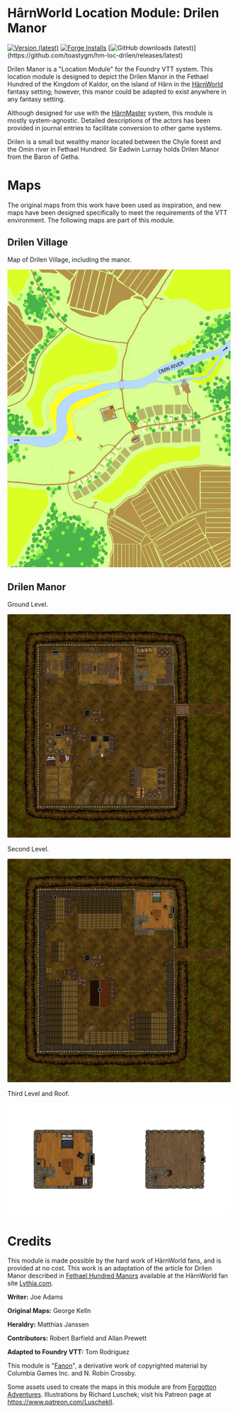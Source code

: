 # HârnWorld Location Module: Drilen Manor
[![Version (latest)](https://img.shields.io/github/v/release/toastygm/hm-loc-drilen)](https://github.com/toastygm/hm-loc-drilen/releases/latest)
[![Forge Installs](https://img.shields.io/badge/dynamic/json?label=Forge%20Installs&query=package.installs&suffix=%25&url=https%3A%2F%2Fforge-vtt.com%2Fapi%2Fbazaar%2Fpackage%2Fhm-loc-drilen&colorB=4aa94a)](https://forge-vtt.com/bazaar#package=hm-loc-drilen)
[![GitHub downloads (latest)](https://img.shields.io/badge/dynamic/json?label=Downloads@latest&query=assets[?(@.name.includes('zip'))].download_count&url=https://api.github.com/repos/toastygm/hm-loc-drilen/releases/latest&color=green)](https://github.com/toastygm/hm-loc-drilen/releases/latest)

Drilen Manor is a "Location Module" for the Foundry VTT system. This location module
is designed to depict the Drilen Manor in the Fethael Hundred of the Kingdom of Kaldor, on
the island of Hârn in the [HârnWorld](https://columbiagames.com/harnworld/) fantasy
setting; however, this manor could be adapted to exist anywhere in any fantasy setting.

Although designed for use with the [HârnMaster](https://foundryvtt.com/packages/hm3)
system, this module is mostly system-agnostic.  Detailed descriptions of the actors
has been provided in journal entries to facilitate conversion to other game systems.

Drilen is a small but wealthy manor located between the Chyle forest and the Omin river
in Fethael Hundred.  Sir Eadwin Lurnay holds Drilen Manor from the Baron of Getha.

# Maps

The original maps from this work have been used as inspiration, and new maps have been
designed specifically to meet the requirements of the VTT environment.  The following
maps are part of this module.

## Drilen Village

Map of Drilen Village, including the manor.

<img src="assets/scenes/drilen-village.png" alt="Drilen Village" width="600"/>

## Drilen Manor

Ground Level.

<img src="assets/scenes/drilen-manor-ground.webp" alt="Drilen Manor Ground Level" width="600"/>

Second Level.

<img src="assets/scenes/drilen-manor-second.webp" alt="Drilen Manor Second Level" width="600"/>

Third Level and Roof.

<img src="assets/scenes/drilen-manor-upper.webp" alt="Drilen Manor Upper" width="600"/>

# Credits

This module is made possible by the hard work of HârnWorld fans,
and is provided at no cost. This work is an adaptation of the article for
Drilen Manor described in [Fethael Hundred Manors](https://www.lythia.com/fethael-hundred/manors.html)
available at the HârnWorld fan site [Lythia.com](https://www.lythia.com/).

**Writer:** Joe Adams

**Original Maps:** George Kelln

**Heraldry:** Matthias Janssen

**Contributors:** Robert Barfield and Allan Prewett

**Adapted to Foundry VTT:** Tom Rodriguez

This module is "[Fanon](https://www.lythia.com/about/publishing-fan-written-material/)",
a derivative work of copyrighted material by Columbia Games Inc. and N. Robin Crossby.

Some assets used to create the maps in this module are from
[Forgotton Adventures](https://www.forgotten-adventures.net/).
Illustrations by Richard Luschek; visit his Patreon page at https://www.patreon.com/LuschekII.
